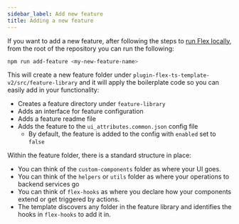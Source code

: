 ```yaml
---
sidebar_label: Add new feature
title: Adding a new feature
---
```



If you want to add a new feature, after following the steps to [run Flex locally](/getting-started/run-locally), from the root of the repository you can run the following:

```bash
npm run add-feature <my-new-feature-name>
```

This will create a new feature folder under `plugin-flex-ts-template-v2/src/feature-library` and it will apply the boilerplate code so you can easily add in your functionality:
- Creates a feature directory under `feature-library`
- Adds an interface for feature configuration
- Adds a feature readme file
- Adds the feature to the `ui_attributes.common.json` config file
  - By default, the feature is added to the config with `enabled` set to `false`

Within the feature folder, there is a standard structure in place:
- You can think of the `custom-components` folder as where your UI goes.
- You can think of the `helpers` or `utils` folder as where your operations to backend services go
- You can think of `flex-hooks` as where you declare how your components extend or get triggered by actions.
- The template discovers any folder in the feature library and identifies the hooks in `flex-hooks` to add it in.
